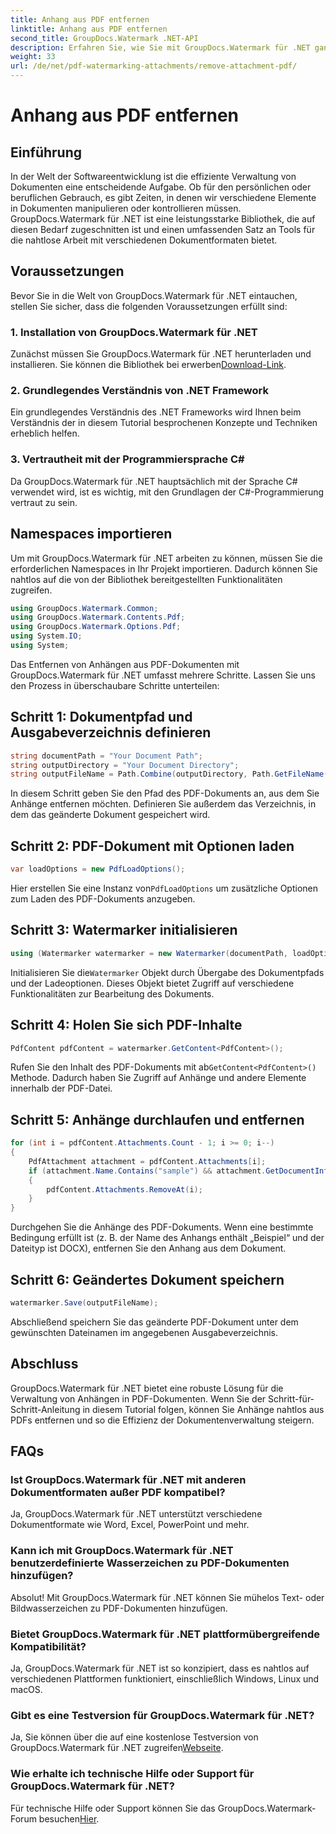 ```yaml
---
title: Anhang aus PDF entfernen
linktitle: Anhang aus PDF entfernen
second_title: GroupDocs.Watermark .NET-API
description: Erfahren Sie, wie Sie mit GroupDocs.Watermark für .NET ganz einfach Anhänge aus PDF-Dokumenten entfernen. Steigern Sie die Effizienz Ihres Dokumentenmanagements.
weight: 33
url: /de/net/pdf-watermarking-attachments/remove-attachment-pdf/
---
```


# Anhang aus PDF entfernen

## Einführung
In der Welt der Softwareentwicklung ist die effiziente Verwaltung von Dokumenten eine entscheidende Aufgabe. Ob für den persönlichen oder beruflichen Gebrauch, es gibt Zeiten, in denen wir verschiedene Elemente in Dokumenten manipulieren oder kontrollieren müssen. GroupDocs.Watermark für .NET ist eine leistungsstarke Bibliothek, die auf diesen Bedarf zugeschnitten ist und einen umfassenden Satz an Tools für die nahtlose Arbeit mit verschiedenen Dokumentformaten bietet.
## Voraussetzungen
Bevor Sie in die Welt von GroupDocs.Watermark für .NET eintauchen, stellen Sie sicher, dass die folgenden Voraussetzungen erfüllt sind:
### 1. Installation von GroupDocs.Watermark für .NET
 Zunächst müssen Sie GroupDocs.Watermark für .NET herunterladen und installieren. Sie können die Bibliothek bei erwerben[Download-Link](https://releases.groupdocs.com/Watermark/net/).
### 2. Grundlegendes Verständnis von .NET Framework
Ein grundlegendes Verständnis des .NET Frameworks wird Ihnen beim Verständnis der in diesem Tutorial besprochenen Konzepte und Techniken erheblich helfen.
### 3. Vertrautheit mit der Programmiersprache C#
Da GroupDocs.Watermark für .NET hauptsächlich mit der Sprache C# verwendet wird, ist es wichtig, mit den Grundlagen der C#-Programmierung vertraut zu sein.

## Namespaces importieren
Um mit GroupDocs.Watermark für .NET arbeiten zu können, müssen Sie die erforderlichen Namespaces in Ihr Projekt importieren. Dadurch können Sie nahtlos auf die von der Bibliothek bereitgestellten Funktionalitäten zugreifen.

```csharp
using GroupDocs.Watermark.Common;
using GroupDocs.Watermark.Contents.Pdf;
using GroupDocs.Watermark.Options.Pdf;
using System.IO;
using System;
```
Das Entfernen von Anhängen aus PDF-Dokumenten mit GroupDocs.Watermark für .NET umfasst mehrere Schritte. Lassen Sie uns den Prozess in überschaubare Schritte unterteilen:
## Schritt 1: Dokumentpfad und Ausgabeverzeichnis definieren
```csharp
string documentPath = "Your Document Path";
string outputDirectory = "Your Document Directory";
string outputFileName = Path.Combine(outputDirectory, Path.GetFileName(documentPath));
```
In diesem Schritt geben Sie den Pfad des PDF-Dokuments an, aus dem Sie Anhänge entfernen möchten. Definieren Sie außerdem das Verzeichnis, in dem das geänderte Dokument gespeichert wird.
## Schritt 2: PDF-Dokument mit Optionen laden
```csharp
var loadOptions = new PdfLoadOptions();
```
 Hier erstellen Sie eine Instanz von`PdfLoadOptions` um zusätzliche Optionen zum Laden des PDF-Dokuments anzugeben.
## Schritt 3: Watermarker initialisieren
```csharp
using (Watermarker watermarker = new Watermarker(documentPath, loadOptions))
```
 Initialisieren Sie die`Watermarker` Objekt durch Übergabe des Dokumentpfads und der Ladeoptionen. Dieses Objekt bietet Zugriff auf verschiedene Funktionalitäten zur Bearbeitung des Dokuments.
## Schritt 4: Holen Sie sich PDF-Inhalte
```csharp
PdfContent pdfContent = watermarker.GetContent<PdfContent>();
```
 Rufen Sie den Inhalt des PDF-Dokuments mit ab`GetContent<PdfContent>()` Methode. Dadurch haben Sie Zugriff auf Anhänge und andere Elemente innerhalb der PDF-Datei.
## Schritt 5: Anhänge durchlaufen und entfernen
```csharp
for (int i = pdfContent.Attachments.Count - 1; i >= 0; i--)
{
    PdfAttachment attachment = pdfContent.Attachments[i];
    if (attachment.Name.Contains("sample") && attachment.GetDocumentInfo().FileType == FileType.DOCX)
    {
        pdfContent.Attachments.RemoveAt(i);
    }
}
```
Durchgehen Sie die Anhänge des PDF-Dokuments. Wenn eine bestimmte Bedingung erfüllt ist (z. B. der Name des Anhangs enthält „Beispiel“ und der Dateityp ist DOCX), entfernen Sie den Anhang aus dem Dokument.
## Schritt 6: Geändertes Dokument speichern
```csharp
watermarker.Save(outputFileName);
```
Abschließend speichern Sie das geänderte PDF-Dokument unter dem gewünschten Dateinamen im angegebenen Ausgabeverzeichnis.

## Abschluss
GroupDocs.Watermark für .NET bietet eine robuste Lösung für die Verwaltung von Anhängen in PDF-Dokumenten. Wenn Sie der Schritt-für-Schritt-Anleitung in diesem Tutorial folgen, können Sie Anhänge nahtlos aus PDFs entfernen und so die Effizienz der Dokumentenverwaltung steigern.
## FAQs
### Ist GroupDocs.Watermark für .NET mit anderen Dokumentformaten außer PDF kompatibel?
Ja, GroupDocs.Watermark für .NET unterstützt verschiedene Dokumentformate wie Word, Excel, PowerPoint und mehr.
### Kann ich mit GroupDocs.Watermark für .NET benutzerdefinierte Wasserzeichen zu PDF-Dokumenten hinzufügen?
Absolut! Mit GroupDocs.Watermark für .NET können Sie mühelos Text- oder Bildwasserzeichen zu PDF-Dokumenten hinzufügen.
### Bietet GroupDocs.Watermark für .NET plattformübergreifende Kompatibilität?
Ja, GroupDocs.Watermark für .NET ist so konzipiert, dass es nahtlos auf verschiedenen Plattformen funktioniert, einschließlich Windows, Linux und macOS.
### Gibt es eine Testversion für GroupDocs.Watermark für .NET?
 Ja, Sie können über die auf eine kostenlose Testversion von GroupDocs.Watermark für .NET zugreifen[Webseite](https://releases.groupdocs.com/).
### Wie erhalte ich technische Hilfe oder Support für GroupDocs.Watermark für .NET?
 Für technische Hilfe oder Support können Sie das GroupDocs.Watermark-Forum besuchen[Hier](https://forum.groupdocs.com/c/watermark/19).